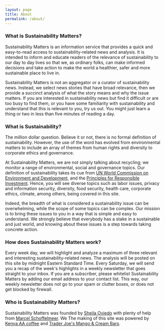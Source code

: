 ```yaml
---
layout: page
title: About
permalink: /about/
---
```

### What is Sustainability Matters?

Sustainability Matters is an information service that provides a quick and easy-to-read access to sustainability-related news and analysis. It is intended to inform and educate readers of the relevance of sustainability to our day to day lives so that we, as ordinary folks, can make informed decisions and take action to make the world a healthier, safer and more sustainable place to live in.

Sustainability Matters is not an aggregator or a curator of sustainability news. Instead, we select news stories that have broad relevance, then we provide a succinct analysis of what the story means and why the issue matters. If you are interested in sustainability news but find it difficult or are too busy to find them, or you have some familiarity with sustainability and understand that this is relevant to you, try us out. You might just learn a thing or two in less than five minutes of reading a day.  

### What is Sustainability?

The million dollar question. Believe it or not, there is no formal definition of sustainability. However, the use of the word has evolved from environmental matters to include an array of themes from human rights and diversity to corporate ethics and governance.

At Sustainability Matters, we are not simply talking about recycling; we monitor a range of environmental, social and governance topics.  Our definition of sustainability takes its cue from [UN World Commission on Environment and Development](http://www.un-documents.net/our-common-future.pdf), and the [Principles for Responsible Investment](https://www.unpri.org/about). Hence, you will see diverse topics such as labor issues, privacy and information security, diversity, food security, health care, corporate ethics, climate, among others, being covered in this site.

Indeed, the breadth of what is considered a sustainability issue can be overwhelming, while the scope of some topics can be complex. Our mission is to bring these issues to you in a way that is simple and easy to understand. We strongly believe that everybody has a stake in a sustainable and just world, and knowing about these issues is a step towards taking concrete action.   

### How does Sustainability Matters work?

Every week day, we will highlight and analyze a maximum of three relevant and interesting sustainability-related news. The analysis will be posted on this site by midnight Eastern Standard Time. Every Saturday, we will send you a recap of the week's highlights in a weekly newsletter that goes straight to your inbox. If you are a subscriber, please whitelist Sustainability Matters by adding our email address to your contact list. This way, our weekly newsletter does not go to your spam or clutter boxes, or does not get blocked by firewall.

### Who is Sustainability Matters?

Sustainability Matters was founded by [Sheila Oviedo](https://www.linkedin.com/in/sheilaoviedo) with plenty of help from [Marcel Schoffelmeer](https://www.linkedin.com/in/marcel-schoffelmeer-3520a63/). We The making of this site was powered by [Kenya AA coffee](https://www.pinterest.com/pin/634022453762392056/) and [Trader Joe's Mango & Cream Bars](https://www.pinterest.com/pin/411938697146385225/).
